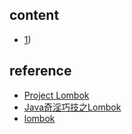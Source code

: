 ## content

- [1](https://github.com/gaoxinge/something/tree/master/learn%20java%20third-party%20library/lombok/1))

## reference

- [Project Lombok](https://projectlombok.org/)
- [Java奇淫巧技之Lombok](http://blog.csdn.net/ghsau/article/details/52334762)
- [lombok](https://www.jianshu.com/p/365ea41b3573)